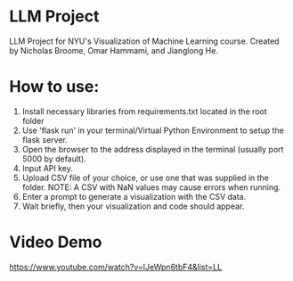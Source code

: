 # LLM Project
 LLM Project for NYU's Visualization of Machine Learning course.
 Created by Nicholas Broome, Omar Hammami, and Jianglong He.

# How to use:
1. Install necessary libraries from requirements.txt located in the root folder
2. Use 'flask run' in your terminal/Virtual Python Environment to setup the flask server. 
3. Open the browser to the address displayed in the terminal (usually port 5000 by default).
4. Input API key.
5. Upload CSV file of your choice, or use one that was supplied in the folder. NOTE: A CSV with NaN values may cause errors when running.
6. Enter a prompt to generate a visualization with the CSV data.
7. Wait briefly, then your visualization and code should appear.

# Video Demo
 https://www.youtube.com/watch?v=IJeWpn6tbF4&list=LL
